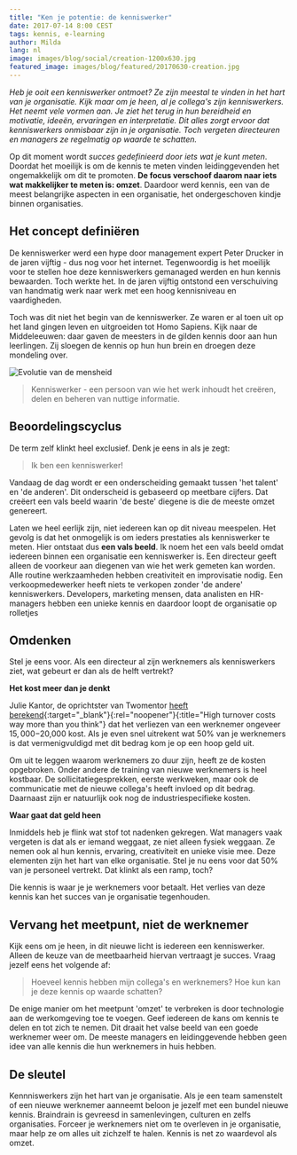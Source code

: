 ```yaml
---
title: "Ken je potentie: de kenniswerker"
date: 2017-07-14 8:00 CEST
tags: kennis, e-learning
author: Milda
lang: nl
image: images/blog/social/creation-1200x630.jpg
featured_image: images/blog/featured/20170630-creation.jpg
---
```


_Heb je ooit een kenniswerker ontmoet? Ze zijn meestal te vinden in het hart van je organisatie. Kijk maar om je heen, al je collega's zijn kenniswerkers. Het neemt vele vormen aan. Je ziet het terug in hun bereidheid en motivatie, ideeën, ervaringen en interpretatie. Dit alles zorgt ervoor dat kenniswerkers onmisbaar zijn in je organisatie. Toch vergeten directeuren en managers ze regelmatig op waarde te schatten._

Op dit moment wordt *succes gedefinieerd door iets wat je kunt meten*. Doordat het moeilijk is om de kennis te meten vinden leidinggevenden het ongemakkelijk om dit te promoten. **De focus verschoof daarom naar iets wat makkelijker te meten is: omzet**. Daardoor werd kennis, een van de meest belangrijke aspecten in een organisatie, het ondergeschoven kindje binnen organisaties.

## Het concept definiëren

De kenniswerker werd een hype door management expert Peter Drucker in de jaren vijftig - dus nog voor het internet. Tegenwoordig is het moeilijk voor te stellen hoe deze kenniswerkers gemanaged werden en hun kennis bewaarden. Toch werkte het. In de jaren vijftig ontstond een verschuiving van handmatig werk naar werk met een hoog kennisniveau en vaardigheden.

Toch was dit niet het begin van de kenniswerker. Ze waren er al toen uit op het land gingen leven en uitgroeiden tot Homo Sapiens. Kijk naar de Middeleeuwen: daar gaven de meesters in de gilden kennis door aan hun leerlingen. Zij sloegen de kennis op hun hun brein en droegen deze mondeling over.

![Evolutie van de mensheid](/images/blog/en/homosapiens.jpg)

> Kenniswerker - een persoon van wie het werk inhoudt het creëren, delen en beheren van nuttige informatie.

## Beoordelingscyclus

De term zelf klinkt heel exclusief. Denk je eens in als je zegt:

> Ik ben een kenniswerker!

Vandaag de dag wordt er een onderscheiding gemaakt tussen 'het talent' en 'de anderen'. Dit onderscheid is gebaseerd op meetbare cijfers. Dat creëert een vals beeld waarin 'de beste' diegene is die de meeste omzet genereert.

Laten we heel eerlijk zijn, niet iedereen kan op dit niveau meespelen. Het gevolg is dat het onmogelijk is om ieders prestaties als kenniswerker te meten. Hier ontstaat dus **een vals beeld**. Ik noem het een vals beeld omdat iedereen binnen een organisatie een kenniswerker is. Een directeur geeft alleen de voorkeur aan diegenen van wie het werk gemeten kan worden. Alle routine werkzaamheden hebben creativiteit en improvisatie nodig. Een verkoopmedewerker heeft niets te verkopen zonder 'de andere' kenniswerkers. Developers, marketing mensen, data analisten en HR-managers hebben een unieke kennis en daardoor loopt de organisatie op rolletjes

## Omdenken

Stel je eens voor. Als een directeur al zijn werknemers als kenniswerkers ziet, wat gebeurt er dan als de helft vertrekt?

__Het kost meer dan je denkt__

Julie Kantor, de oprichtster van Twomentor [heeft berekend](http://www.huffingtonpost.com/julie-kantor/high-turnover-costs-way-more-than-you-think_b_9197238.html){:target="_blank"}{:rel="noopener"}{:title="High turnover costs way more than you think"} dat het verliezen van een werknemer ongeveer $15,000-$20,000 kost. Als je even snel uitrekent wat 50% van je werknemers is dat vermenigvuldigd met dit bedrag kom je op een hoop geld uit.

Om uit te leggen waarom werknemers zo duur zijn, heeft ze de kosten opgebroken. Onder andere de training van nieuwe werknemers is heel kostbaar. De sollicitatiegesprekken, eerste werkweken, maar ook de communicatie met de nieuwe collega's heeft invloed op dit bedrag. Daarnaast zijn er natuurlijk ook nog de industriespecifieke kosten.

__Waar gaat dat geld heen__

Inmiddels heb je flink wat stof tot nadenken gekregen. Wat managers vaak vergeten is dat als er iemand weggaat, ze niet alleen fysiek weggaan. Ze nemen ook al hun kennis, ervaring, creativiteit en unieke visie mee. Deze elementen zijn het hart van elke organisatie. Stel je nu eens voor dat 50% van je personeel vertrekt. Dat klinkt als een ramp, toch?

Die kennis is waar je je werknemers voor betaalt. Het verlies van deze kennis kan het succes van je organisatie tegenhouden.

## Vervang het meetpunt, niet de werknemer

Kijk eens om je heen, in dit nieuwe licht is iedereen een kenniswerker. Alleen de keuze van de meetbaarheid hiervan vertraagt je succes. Vraag jezelf eens het volgende af:

> Hoeveel kennis hebben mijn collega's en werknemers? Hoe kun kan je deze kennis op waarde schatten?

De enige manier om het meetpunt 'omzet' te verbreken is door technologie aan de werkomgeving toe te voegen. Geef iedereen de kans om kennis te delen en tot zich te nemen. Dit draait het valse beeld van een goede werknemer weer om. De meeste managers en leidinggevende hebben geen idee van alle kennis die hun werknemers in huis hebben. 

## De sleutel

Kennniswerkers zijn het hart van je organisatie. Als je een team samenstelt of een nieuwe werknemer aanneemt beloon je jezelf met een bundel nieuwe kennis. Braindrain is gevreesd in samenlevingen, culturen en zelfs organisaties. Forceer je werknemers niet om te overleven in je organisatie, maar help ze om alles uit zichzelf te halen. Kennis is net zo waardevol als omzet.
